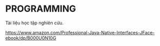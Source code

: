 # PROGRAMMING

Tài liệu học tập nghiên cứu.

https://www.amazon.com/Professional-Java-Native-Interfaces-JFace-ebook/dp/B000U0N10G

